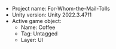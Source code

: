 <!-- UNITY CODE ASSIST INSTRUCTIONS START -->
- Project name: For-Whom-the-Mail-Tolls
- Unity version: Unity 2022.3.47f1
- Active game object:
  - Name: Coffee
  - Tag: Untagged
  - Layer: UI
<!-- UNITY CODE ASSIST INSTRUCTIONS END -->